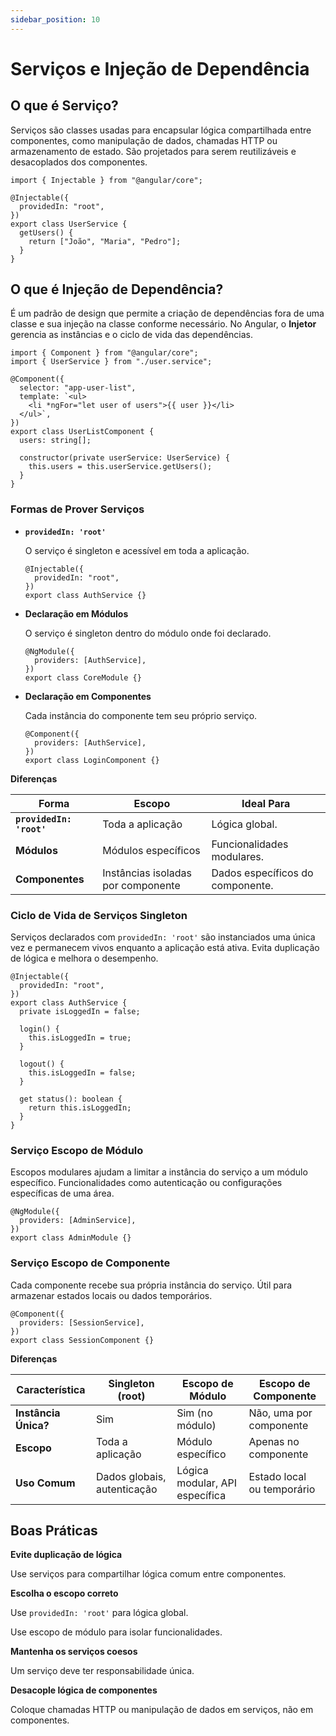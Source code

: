 ```yaml
---
sidebar_position: 10
---
```


# Serviços e Injeção de Dependência

## O que é Serviço?

Serviços são classes usadas para encapsular lógica compartilhada entre componentes, como manipulação de dados, chamadas HTTP ou armazenamento de estado. São projetados para serem reutilizáveis e desacoplados dos componentes.

```tsx showLineNumbers title="user.service.ts"
import { Injectable } from "@angular/core";

@Injectable({
  providedIn: "root",
})
export class UserService {
  getUsers() {
    return ["João", "Maria", "Pedro"];
  }
}
```

## O que é Injeção de Dependência?

É um padrão de design que permite a criação de dependências fora de uma classe e sua injeção na classe conforme necessário. No Angular, o **Injetor** gerencia as instâncias e o ciclo de vida das dependências.

```tsx showLineNumbers title="user-list.component.ts"
import { Component } from "@angular/core";
import { UserService } from "./user.service";

@Component({
  selector: "app-user-list",
  template: `<ul>
    <li *ngFor="let user of users">{{ user }}</li>
  </ul>`,
})
export class UserListComponent {
  users: string[];

  constructor(private userService: UserService) {
    this.users = this.userService.getUsers();
  }
}
```

### Formas de Prover Serviços

- **`providedIn: 'root'`**

  O serviço é singleton e acessível em toda a aplicação.

  ```tsx showLineNumbers title="auth.service.ts"
  @Injectable({
    providedIn: "root",
  })
  export class AuthService {}
  ```

- **Declaração em Módulos**

  O serviço é singleton dentro do módulo onde foi declarado.

  ```tsx showLineNumbers title="core.module.ts"
  @NgModule({
    providers: [AuthService],
  })
  export class CoreModule {}
  ```

- **Declaração em Componentes**

  Cada instância do componente tem seu próprio serviço.

  ```tsx showLineNumbers title="login.component.ts"
  @Component({
    providers: [AuthService],
  })
  export class LoginComponent {}
  ```

**Diferenças**

| Forma                    | Escopo                             | Ideal Para                       |
| ------------------------ | ---------------------------------- | -------------------------------- |
| **`providedIn: 'root'`** | Toda a aplicação                   | Lógica global.                   |
| **Módulos**              | Módulos específicos                | Funcionalidades modulares.       |
| **Componentes**          | Instâncias isoladas por componente | Dados específicos do componente. |

### Ciclo de Vida de Serviços Singleton

Serviços declarados com `providedIn: 'root'` são instanciados uma única vez e permanecem vivos enquanto a aplicação está ativa. Evita duplicação de lógica e melhora o desempenho.

```tsx showLineNumbers title="auth.service.ts"
@Injectable({
  providedIn: "root",
})
export class AuthService {
  private isLoggedIn = false;

  login() {
    this.isLoggedIn = true;
  }

  logout() {
    this.isLoggedIn = false;
  }

  get status(): boolean {
    return this.isLoggedIn;
  }
}
```

### Serviço Escopo de Módulo

Escopos modulares ajudam a limitar a instância do serviço a um módulo específico. Funcionalidades como autenticação ou configurações específicas de uma área.

```tsx showLineNumbers title="admin.module.ts"
@NgModule({
  providers: [AdminService],
})
export class AdminModule {}
```

### Serviço Escopo de Componente

Cada componente recebe sua própria instância do serviço. Útil para armazenar estados locais ou dados temporários.

```tsx showLineNumbers title="session.component.ts"
@Component({
  providers: [SessionService],
})
export class SessionComponent {}
```

**Diferenças**

| Característica       | Singleton (root)            | Escopo de Módulo               | Escopo de Componente       |
| -------------------- | --------------------------- | ------------------------------ | -------------------------- |
| **Instância Única?** | Sim                         | Sim (no módulo)                | Não, uma por componente    |
| **Escopo**           | Toda a aplicação            | Módulo específico              | Apenas no componente       |
| **Uso Comum**        | Dados globais, autenticação | Lógica modular, API específica | Estado local ou temporário |

## Boas Práticas

**Evite duplicação de lógica**

Use serviços para compartilhar lógica comum entre componentes.

**Escolha o escopo correto**

Use `providedIn: 'root'` para lógica global.

Use escopo de módulo para isolar funcionalidades.

**Mantenha os serviços coesos**

Um serviço deve ter responsabilidade única.

**Desacople lógica de componentes**

Coloque chamadas HTTP ou manipulação de dados em serviços, não em componentes.
